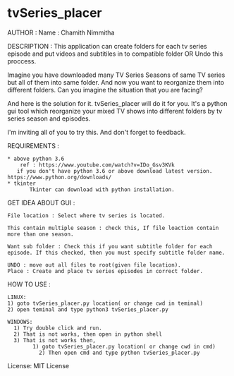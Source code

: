# tvSeries_placer

AUTHOR :
   Name : Chamith Nimmitha

DESCRIPTION :
  This application can create folders for each tv series episode and put videos and subtitiles in to compatible folder OR Undo this proccess.

  Imagine you have downloaded many TV Series Seasons of same TV series but all of them into same folder. And now you want to reorganize them into different folders.
  Can you imagine the situation that you are facing?

  And here is the solution for it. tvSeries_placer will do it for you.
  It's a python gui tool which reorganize your mixed TV shows  into different folders by tv series season and episodes.

  I'm inviting all of you to try this. And don't forget to feedback.

REQUIREMENTS :

  	* above python 3.6
  		ref : https://www.youtube.com/watch?v=IDo_Gsv3KVk
 	   if you don't have python 3.6 or above download latest version. https://www.python.org/downloads/
	* tkinter
  	 	   Tkinter can download with python installation.

GET IDEA ABOUT GUI :

	File location : Select where tv series is located.

	This contain multiple season : check this, If file loaction contain more than one season.

	Want sub folder : Check this if you want subtitle folder for each episode. If this checked, then you must specify subtitle folder name.

	UNDO : move out all files to root(given file location).
	Place : Create and place tv series episodes in correct folder.


HOW TO USE :

	LINUX:
	1) goto tvSeries_placer.py location( or change cwd in teminal)
	2) open teminal and type python3 tvSeries_placer.py

	WINDOWS:
   	  1) Try double click and run.
   	  2) That is not works, then open in python shell
   	  3) That is not works then,
    	    1) goto tvSeries_placer.py location( or change cwd in cmd)
      		  2) Then open cmd and type python tvSeries_placer.py


License:
  MIT License
